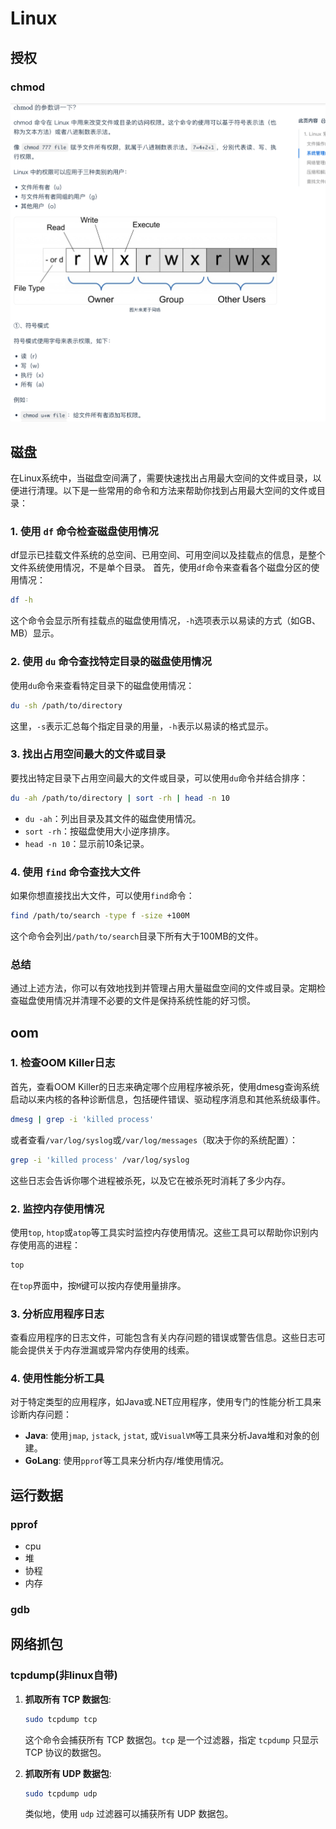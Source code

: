 # Linux

## 授权
### chmod
<img src=".\image\11.png" alt="11" />  

## 磁盘
在Linux系统中，当磁盘空间满了，需要快速找出占用最大空间的文件或目录，以便进行清理。以下是一些常用的命令和方法来帮助你找到占用最大空间的文件或目录：

### 1. 使用 `df` 命令检查磁盘使用情况
df显示已挂载文件系统的总空间、已用空间、可用空间以及挂载点的信息，是整个文件系统使用情况，不是单个目录。
首先，使用`df`命令来查看各个磁盘分区的使用情况：

```bash
df -h
```

这个命令会显示所有挂载点的磁盘使用情况，`-h`选项表示以易读的方式（如GB、MB）显示。

### 2. 使用 `du` 命令查找特定目录的磁盘使用情况

使用`du`命令来查看特定目录下的磁盘使用情况：

```bash
du -sh /path/to/directory
```

这里，`-s`表示汇总每个指定目录的用量，`-h`表示以易读的格式显示。

### 3. 找出占用空间最大的文件或目录

要找出特定目录下占用空间最大的文件或目录，可以使用`du`命令并结合排序：

```bash
du -ah /path/to/directory | sort -rh | head -n 10
```

- `du -ah`：列出目录及其文件的磁盘使用情况。
- `sort -rh`：按磁盘使用大小逆序排序。
- `head -n 10`：显示前10条记录。

### 4. 使用 `find` 命令查找大文件

如果你想直接找出大文件，可以使用`find`命令：

```bash
find /path/to/search -type f -size +100M
```

这个命令会列出`/path/to/search`目录下所有大于100MB的文件。

### 总结

通过上述方法，你可以有效地找到并管理占用大量磁盘空间的文件或目录。定期检查磁盘使用情况并清理不必要的文件是保持系统性能的好习惯。

## oom
### 1. 检查OOM Killer日志

首先，查看OOM Killer的日志来确定哪个应用程序被杀死，使用dmesg查询系统启动以来内核的各种诊断信息，包括硬件错误、驱动程序消息和其他系统级事件。

```bash
dmesg | grep -i 'killed process'
```

或者查看`/var/log/syslog`或`/var/log/messages`（取决于你的系统配置）：

```bash
grep -i 'killed process' /var/log/syslog
```

这些日志会告诉你哪个进程被杀死，以及它在被杀死时消耗了多少内存。

### 2. 监控内存使用情况

使用`top`, `htop`或`atop`等工具实时监控内存使用情况。这些工具可以帮助你识别内存使用高的进程：

```bash
top
```

在`top`界面中，按`M`键可以按内存使用量排序。

### 3. 分析应用程序日志

查看应用程序的日志文件，可能包含有关内存问题的错误或警告信息。这些日志可能会提供关于内存泄漏或异常内存使用的线索。

### 4. 使用性能分析工具

对于特定类型的应用程序，如Java或.NET应用程序，使用专门的性能分析工具来诊断内存问题：

- **Java**: 使用`jmap`, `jstack`, `jstat`, 或`VisualVM`等工具来分析Java堆和对象的创建。
- **GoLang**: 使用`pprof`等工具来分析内存/堆使用情况。

## 运行数据
### pprof
* cpu
* 堆
* 协程
* 内存
### gdb

## 网络抓包
### tcpdump(非linux自带)
1. **抓取所有 TCP 数据包**:
   ```bash
   sudo tcpdump tcp
   ```
   这个命令会捕获所有 TCP 数据包。`tcp` 是一个过滤器，指定 `tcpdump` 只显示 TCP 协议的数据包。

2. **抓取所有 UDP 数据包**:
   ```bash
   sudo tcpdump udp
   ```
   类似地，使用 `udp` 过滤器可以捕获所有 UDP 数据包。
